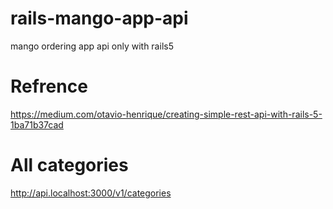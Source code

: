 # rails-mango-app-api
mango ordering app api only with rails5

# Refrence
https://medium.com/otavio-henrique/creating-simple-rest-api-with-rails-5-1ba71b37cad

# All categories
http://api.localhost:3000/v1/categories